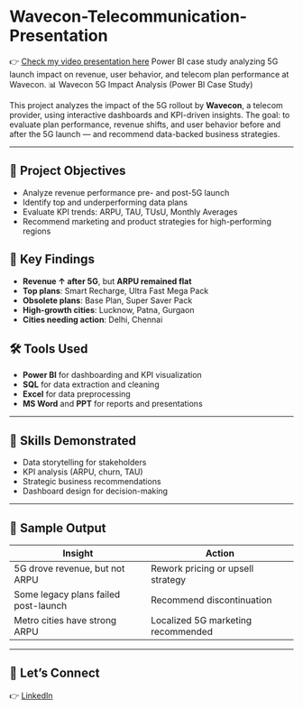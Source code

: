 # Wavecon-Telecommunication-Presentation
👉 [Check my video presentation here](https://your-portfolio-link.com)
Power BI case study analyzing 5G launch impact on revenue, user behavior, and telecom plan performance at Wavecon.
📊 Wavecon 5G Impact Analysis (Power BI Case Study)

This project analyzes the impact of the 5G rollout by **Wavecon**, a telecom provider, using interactive dashboards and KPI-driven insights. The goal: to evaluate plan performance, revenue shifts, and user behavior before and after the 5G launch — and recommend data-backed business strategies.

---

## 🎯 Project Objectives

- Analyze revenue performance pre- and post-5G launch
- Identify top and underperforming data plans
- Evaluate KPI trends: ARPU, TAU, TUsU, Monthly Averages
- Recommend marketing and product strategies for high-performing regions

## 🧠 Key Findings

- **Revenue ↑ after 5G**, but **ARPU remained flat**
- **Top plans**: Smart Recharge, Ultra Fast Mega Pack
- **Obsolete plans**: Base Plan, Super Saver Pack
- **High-growth cities**: Lucknow, Patna, Gurgaon
- **Cities needing action**: Delhi, Chennai


## 🛠️ Tools Used

- **Power BI** for dashboarding and KPI visualization  
- **SQL** for data extraction and cleaning  
- **Excel** for data preprocessing  
- **MS Word** and **PPT** for reports and presentations

---

## 🧩 Skills Demonstrated

- Data storytelling for stakeholders  
- KPI analysis (ARPU, churn, TAU)  
- Strategic business recommendations  
- Dashboard design for decision-making
---

## 📎 Sample Output

| Insight | Action |
|--------|--------|
| 5G drove revenue, but not ARPU | Rework pricing or upsell strategy |
| Some legacy plans failed post-launch | Recommend discontinuation |
| Metro cities have strong ARPU | Localized 5G marketing recommended |

---

## 🤝 Let’s Connect

👉 [LinkedIn](https://www.linkedin.com/in/tejaswini-malagi)  


